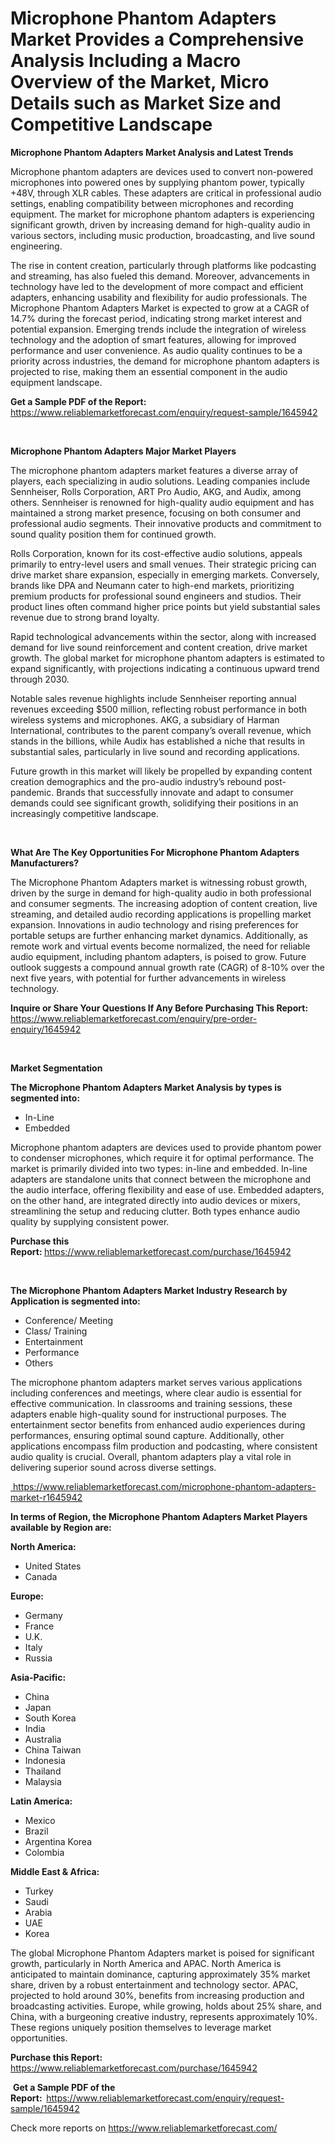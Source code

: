 <p><h1>Microphone Phantom Adapters Market Provides a Comprehensive Analysis Including a Macro Overview of the Market, Micro Details such as Market Size and Competitive Landscape</h1></p><p><strong>Microphone Phantom Adapters Market Analysis and Latest Trends</strong></p>
<p><p>Microphone phantom adapters are devices used to convert non-powered microphones into powered ones by supplying phantom power, typically +48V, through XLR cables. These adapters are critical in professional audio settings, enabling compatibility between microphones and recording equipment. The market for microphone phantom adapters is experiencing significant growth, driven by increasing demand for high-quality audio in various sectors, including music production, broadcasting, and live sound engineering.</p><p>The rise in content creation, particularly through platforms like podcasting and streaming, has also fueled this demand. Moreover, advancements in technology have led to the development of more compact and efficient adapters, enhancing usability and flexibility for audio professionals. The Microphone Phantom Adapters Market is expected to grow at a CAGR of 14.7% during the forecast period, indicating strong market interest and potential expansion. Emerging trends include the integration of wireless technology and the adoption of smart features, allowing for improved performance and user convenience. As audio quality continues to be a priority across industries, the demand for microphone phantom adapters is projected to rise, making them an essential component in the audio equipment landscape.</p></p>
<p><strong>Get a Sample PDF of the Report:&nbsp;</strong> <a href="https://www.reliablemarketforecast.com/enquiry/request-sample/1645942?utm_campaign=3096&utm_medium=2&utm_source=Github&utm_content=ia&utm_term=29032025&utm_id=microphone-phantom-adapters">https://www.reliablemarketforecast.com/enquiry/request-sample/1645942</a></p>
<p>&nbsp;</p>
<p><strong>Microphone Phantom Adapters Major Market Players</strong></p>
<p><p>The microphone phantom adapters market features a diverse array of players, each specializing in audio solutions. Leading companies include Sennheiser, Rolls Corporation, ART Pro Audio, AKG, and Audix, among others. Sennheiser is renowned for high-quality audio equipment and has maintained a strong market presence, focusing on both consumer and professional audio segments. Their innovative products and commitment to sound quality position them for continued growth.</p><p>Rolls Corporation, known for its cost-effective audio solutions, appeals primarily to entry-level users and small venues. Their strategic pricing can drive market share expansion, especially in emerging markets. Conversely, brands like DPA and Neumann cater to high-end markets, prioritizing premium products for professional sound engineers and studios. Their product lines often command higher price points but yield substantial sales revenue due to strong brand loyalty.</p><p>Rapid technological advancements within the sector, along with increased demand for live sound reinforcement and content creation, drive market growth. The global market for microphone phantom adapters is estimated to expand significantly, with projections indicating a continuous upward trend through 2030.</p><p>Notable sales revenue highlights include Sennheiser reporting annual revenues exceeding $500 million, reflecting robust performance in both wireless systems and microphones. AKG, a subsidiary of Harman International, contributes to the parent company’s overall revenue, which stands in the billions, while Audix has established a niche that results in substantial sales, particularly in live sound and recording applications.</p><p>Future growth in this market will likely be propelled by expanding content creation demographics and the pro-audio industry’s rebound post-pandemic. Brands that successfully innovate and adapt to consumer demands could see significant growth, solidifying their positions in an increasingly competitive landscape.</p></p>
<p>&nbsp;</p>
<p><strong>What Are The Key Opportunities For Microphone Phantom Adapters Manufacturers?</strong></p>
<p><p>The Microphone Phantom Adapters market is witnessing robust growth, driven by the surge in demand for high-quality audio in both professional and consumer segments. The increasing adoption of content creation, live streaming, and detailed audio recording applications is propelling market expansion. Innovations in audio technology and rising preferences for portable setups are further enhancing market dynamics. Additionally, as remote work and virtual events become normalized, the need for reliable audio equipment, including phantom adapters, is poised to grow. Future outlook suggests a compound annual growth rate (CAGR) of 8-10% over the next five years, with potential for further advancements in wireless technology.</p></p>
<p><strong>Inquire or Share Your Questions If Any Before Purchasing This Report:</strong> <a href="https://www.reliablemarketforecast.com/enquiry/pre-order-enquiry/1645942?utm_campaign=3096&utm_medium=2&utm_source=Github&utm_content=ia&utm_term=29032025&utm_id=microphone-phantom-adapters">https://www.reliablemarketforecast.com/enquiry/pre-order-enquiry/1645942</a></p>
<p>&nbsp;</p>
<p><strong>Market Segmentation</strong></p>
<p><strong>The Microphone Phantom Adapters Market Analysis by types is segmented into:</strong></p>
<p><ul><li>In-Line</li><li>Embedded</li></ul></p>
<p><p>Microphone phantom adapters are devices used to provide phantom power to condenser microphones, which require it for optimal performance. The market is primarily divided into two types: in-line and embedded. In-line adapters are standalone units that connect between the microphone and the audio interface, offering flexibility and ease of use. Embedded adapters, on the other hand, are integrated directly into audio devices or mixers, streamlining the setup and reducing clutter. Both types enhance audio quality by supplying consistent power.</p></p>
<p><strong>Purchase this Report:&nbsp;</strong><a href="https://www.reliablemarketforecast.com/purchase/1645942?utm_campaign=3096&utm_medium=2&utm_source=Github&utm_content=ia&utm_term=29032025&utm_id=microphone-phantom-adapters">https://www.reliablemarketforecast.com/purchase/1645942</a></p>
<p>&nbsp;</p>
<p><strong>The Microphone Phantom Adapters Market Industry Research by Application is segmented into:</strong></p>
<p><ul><li>Conference/ Meeting</li><li>Class/ Training</li><li>Entertainment</li><li>Performance</li><li>Others</li></ul></p>
<p><p>The microphone phantom adapters market serves various applications including conferences and meetings, where clear audio is essential for effective communication. In classrooms and training sessions, these adapters enable high-quality sound for instructional purposes. The entertainment sector benefits from enhanced audio experiences during performances, ensuring optimal sound capture. Additionally, other applications encompass film production and podcasting, where consistent audio quality is crucial. Overall, phantom adapters play a vital role in delivering superior sound across diverse settings.</p></p>
<p><a href="https://www.reliablemarketforecast.com/microphone-phantom-adapters-market-r1645942?utm_campaign=3096&utm_medium=2&utm_source=Github&utm_content=ia&utm_term=29032025&utm_id=microphone-phantom-adapters">&nbsp;https://www.reliablemarketforecast.com/microphone-phantom-adapters-market-r1645942</a></p>
<p><strong>In terms of Region, the Microphone Phantom Adapters Market Players available by Region are:</strong></p>
<p>
    <p> <strong> North America: </strong>
        <ul>
            <li>United States</li>
            <li>Canada</li>
        </ul>
        </p> 
    <p> <strong> Europe: </strong>
        <ul>
            <li>Germany</li>
            <li>France</li>
            <li>U.K.</li>
            <li>Italy</li>
            <li>Russia</li>
        </ul>
        </p> 
    <p> <strong> Asia-Pacific: </strong>
        <ul>
            <li>China</li>
            <li>Japan</li>
            <li>South Korea</li>
            <li>India</li>
            <li>Australia</li>
            <li>China Taiwan</li>
            <li>Indonesia</li>
            <li>Thailand</li>
            <li>Malaysia</li>
        </ul>
        </p> 
    <p> <strong> Latin America: </strong>
        <ul>
            <li>Mexico</li>
            <li>Brazil</li>
            <li>Argentina Korea</li>
            <li>Colombia</li>
        </ul>
        </p> 
    <p> <strong> Middle East & Africa: </strong>
        <ul>
            <li>Turkey</li>
            <li>Saudi</li>
            <li>Arabia</li>
            <li>UAE</li>
            <li>Korea</li>
        </ul>
    </p>
    </p>
<p><p>The global Microphone Phantom Adapters market is poised for significant growth, particularly in North America and APAC. North America is anticipated to maintain dominance, capturing approximately 35% market share, driven by a robust entertainment and technology sector. APAC, projected to hold around 30%, benefits from increasing production and broadcasting activities. Europe, while growing, holds about 25% share, and China, with a burgeoning creative industry, represents approximately 10%. These regions uniquely position themselves to leverage market opportunities.</p></p>
<p><strong>Purchase this Report: </strong><a href="https://www.reliablemarketforecast.com/purchase/1645942?utm_campaign=3096&utm_medium=2&utm_source=Github&utm_content=ia&utm_term=29032025&utm_id=microphone-phantom-adapters">https://www.reliablemarketforecast.com/purchase/1645942</a></p>
<p>&nbsp;<strong>Get a Sample PDF of the Report:&nbsp;&nbsp;</strong><a href="https://www.reliablemarketforecast.com/enquiry/request-sample/1645942?utm_campaign=3096&utm_medium=2&utm_source=Github&utm_content=ia&utm_term=29032025&utm_id=microphone-phantom-adapters">https://www.reliablemarketforecast.com/enquiry/request-sample/1645942</a></p>
<p><strong></strong></p>
<p>Check more reports on <a href="https://www.reliablemarketforecast.com/?utm_campaign=3096&utm_medium=2&utm_source=Github&utm_content=ia&utm_term=29032025&utm_id=microphone-phantom-adapters">https://www.reliablemarketforecast.com/</a></p>